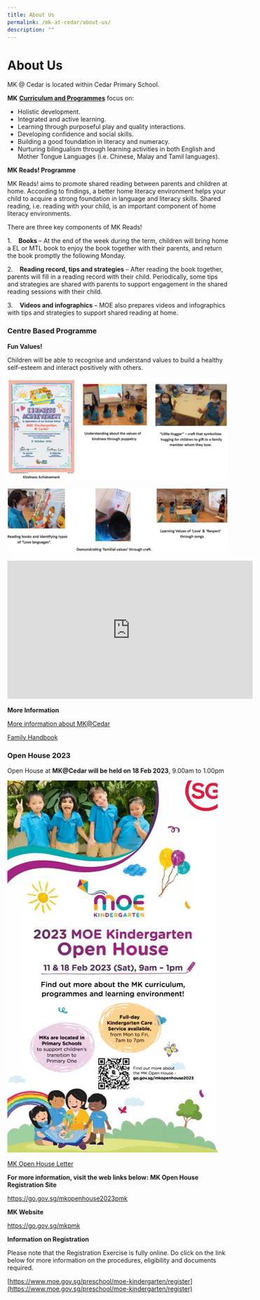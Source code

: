 ```yaml
---
title: About Us
permalink: /mk-at-cedar/about-us/
description: ""
---
```

# **About Us**

MK @ Cedar is located within Cedar Primary School.

**MK** [**Curriculum and Programmes**](https://www.moe.gov.sg/preschool/moe-kindergarten/curriculum) focus on:

*   Holistic development.
*   Integrated and active learning.
*   Learning through purposeful play and quality interactions.
*   Developing confidence and social skills.
*   Building a good foundation in literacy and numeracy.
*   Nurturing bilingualism through learning activities in both English and Mother Tongue Languages (i.e. Chinese, Malay and Tamil languages).


**MK Reads! Programme**

MK Reads! aims to promote shared reading between parents and children at home. According to findings, a better home literacy environment helps your child to acquire a strong foundation in language and literacy skills. Shared reading, i.e. reading with your child, is an important component of home literacy environments.

There are three key components of MK Reads!

1.    **Books** – At the end of the week during the term, children will bring home a EL or MTL book to enjoy the book together with their parents, and return the book promptly the following Monday.

2.    **Reading record, tips and strategies** – After reading the book together, parents will fill in a reading record with their child. Periodically, some tips and strategies are shared with parents to support engagement in the shared reading sessions with their child.

3.    **Videos and infographics** – MOE also prepares videos and infographics with tips and strategies to support shared reading at home.

### Centre Based Programme

**Fun Values!**

Children will be able to recognise and understand values to build a healthy self-esteem and interact positively with others.

![](/images/MK.jpg)

![](/images/MK(1).jpg)

<iframe width="560" height="315" src="https://www.youtube.com/embed/9DGKAyyqiXo" title="YouTube video player" frameborder="0" allow="accelerometer; autoplay; clipboard-write; encrypted-media; gyroscope; picture-in-picture" allowfullscreen></iframe>

**More Information**

[More information about MK@Cedar](/files/MKCedar/MKCD%20Information%20for%20Website.pdf)

[Family Handbook](/files/MKCedar/MOE%20Kindergarten_Family%20Handbook.pdf)

### Open House 2023

Open House at **MK@Cedar will be held on 18 Feb 2023**, 9.00am to 1.00pm

![](/images/OpenHouse.gif)

[MK Open House Letter](/files/MKCedar/2023%20MK%20Open%20House.pdf)

**For more information, visit the web links below:**
**MK Open House Registration Site**

https://go.gov.sg/mkopenhouse2023pmk

**MK Website**

https://go.gov.sg/mkpmk


**Information on Registration**

Please note that the Registration Exercise is fully online. Do click on the link below for more information on the procedures, eligibility and documents required.

[https://www.moe.gov.sg/preschool/moe-kindergarten/register](https://www.moe.gov.sg/preschool/moe-kindergarten/register)